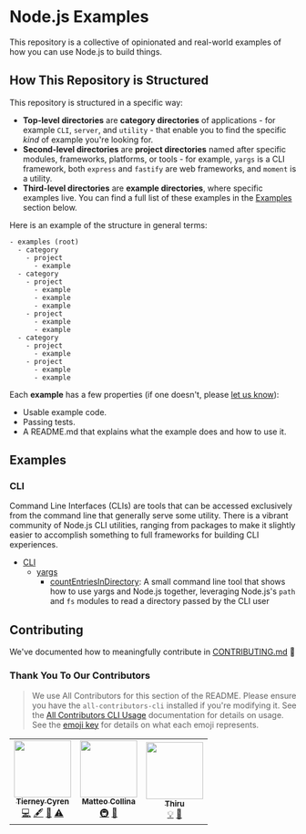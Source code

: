 # Node.js Examples

This repository is a collective of opinionated and real-world examples of how you can use Node.js to build things. 

## How This Repository is Structured

This repository is structured in a specific way:

- **Top-level directories** are **category directories** of applications - for example `CLI`, `server`, and `utility` - that enable you to find the specific _kind_ of example you're looking for.
- **Second-level directories** are **project directories** named after specific modules, frameworks, platforms, or tools - for example, `yargs` is a CLI framework, both `express` and `fastify` are web frameworks, and `moment` is a utility.
- **Third-level directories** are **example directories**, where specific examples live. You can find a full list of these examples in the [Examples](#examples) section below.

Here is an example of the structure in general terms: 

```text
- examples (root)
  - category
    - project
      - example
  - category
    - project
      - example
      - example
      - example
    - project
      - example
      - example
  - category
    - project
      - example
    - project
      - example
      - example
```

Each **example** has a few properties (if one doesn't, please [let us know](https://github.com/nodejs/examples/issues/new)):

- Usable example code.
- Passing tests.
- A README.md that explains what the example does and how to use it.

## Examples

### CLI

Command Line Interfaces (CLIs) are tools that can be accessed exclusively from the command line that generally serve some utility. There is a vibrant community of Node.js CLI utilities, ranging from packages to make it slightly easier to accomplish something to full frameworks for building CLI experiences.

- [CLI](./cli)
  - [yargs](./cli/yargs)
    - [countEntriesInDirectory](./cli/yargs/countEntriesInDirectory): A small command line tool that shows how to use yargs and Node.js together, leveraging Node.js's `path` and `fs` modules to read a directory passed by the CLI user

## Contributing

We've documented how to meaningfully contribute in [CONTRIBUTING.md](./CONTRIBUTING.md) 🤗

### Thank You To Our Contributors

> We use All Contributors for this section of the README. Please ensure you have the `all-contributors-cli` installed if you're modifying it. See the [All Contributors CLI Usage](https://allcontributors.org/docs/en/cli/usage) documentation for details on usage. See the [emoji key](https://allcontributors.org/docs/en/emoji-key) for details on what each emoji represents.

<!-- ALL-CONTRIBUTORS-LIST:START - Do not remove or modify this section -->
<!-- prettier-ignore-start -->
<!-- markdownlint-disable -->
<table>
  <tr>
    <td align="center"><a href="https://bnb.im"><img src="https://avatars3.githubusercontent.com/u/502396?v=4?s=100" width="100px;" alt=""/><br /><sub><b>Tierney Cyren</b></sub></a><br /><a href="https://github.com/node/examples/commits?author=bnb" title="Code">💻</a> <a href="#content-bnb" title="Content">🖋</a> <a href="https://github.com/node/examples/commits?author=bnb" title="Documentation">📖</a> <a href="https://github.com/node/examples/commits?author=bnb" title="Tests">⚠️</a></td>
    <td align="center"><a href="https://github.com/mcollina"><img src="https://avatars0.githubusercontent.com/u/52195?v=4?s=100" width="100px;" alt=""/><br /><sub><b>Matteo Collina</b></sub></a><br /><a href="#infra-mcollina" title="Infrastructure (Hosting, Build-Tools, etc)">🚇</a> <a href="#ideas-mcollina" title="Ideas, Planning, & Feedback">🤔</a></td>
    <td align="center"><a href="https://thiru.xyz/"><img src="https://avatars1.githubusercontent.com/u/7230720?v=4?s=100" width="100px;" alt=""/><br /><sub><b>Thiru</b></sub></a><br /><a href="#example-Thiruppathi" title="Examples">💡</a> <a href="#maintenance-Thiruppathi" title="Maintenance">🚧</a></td>
  </tr>
</table>

<!-- markdownlint-restore -->
<!-- prettier-ignore-end -->

<!-- ALL-CONTRIBUTORS-LIST:END -->
